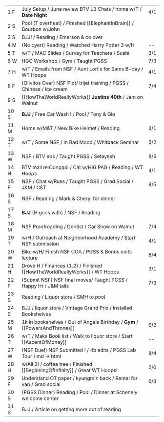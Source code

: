 |      |                                                                             |     |
| ---- | --------------------------------------------------------------------------- | --- |
| 1  F | July Setup / June review BTV L3 Chats / home w/T / **Date Night**           | 4/1 |
| 2  S | Pool (T overheat) / Finished [[ElephantInBrain]] / Bourbon w/John           |     |
| 3  S | BJJ! / Reading / Emerson & co over                                          |     |
| 4  M | (No cyert) Reading / Watched Harry Potter 3 w/H                             | --  |
| 5  T | w/T / MAC Slides / Survey for Teachers / Sushi                              | 3/1 |
| 6  W | HGC Workshop / Gym / Taught PGSS                                            | 7/3 |
| 7  H | w/T / Emails from NSF / Aunt Lori's for Sams B-day / WT Hoops               | 4/1 |
| 8  F | (Olivitos Over) NSF Plot/ trijet training / PGSS / Chinese / Ice cream      | 7/4 |
| 9  S | [[HowTheWorldReallyWorks]] **Justins 40th** / Jam on Walnut                 |     |
| 10 S | **BJJ** / Free Car Wash ! / Pool / Tony & Gio                               |     |
| 11 M | Home w/M&T / New Bike Helmet / Reading                                      | 3/1 |
| 12 T | w/T / Some NSF / In Bad Mood / Whitback Seminar                             | 5/2 |
| 13 W | NSF / BTV eos / Taught PGSS / Setayesh                                      | 8/5 |
| 14 H | BTV mail re:Congqoi / Cat w/HIG PAG / Reading / WT Hoops                    | 4/1 |
| 15 F | NSF / Chat w/Russ / Taught PGSS / Grad Social / J&M / C&T                   | 8/5 |
| 16 S | NSF / Reading / Mark & Cheryl for dinner                                    |     |
| 17 S | **BJJ** (H goes with) / NSF / Reading                                       |     |
| 18 M | NSF Proofreading / Dentist / Car Show on Walnut                             | 7/4 |
| 19 T | w/H / Outreach at Neighborhood Academy / Start NSF submission               | 4/1 |
| 20 W | Bike w/H/  Finish NSF COA / PGSS & Bonus units lecture                      | 8/4 |
| 21 H | Drove H / Finances (1.2) / Finished [[HowTheWorldReallyWorks]] / WT Hoops   | 3/1 |
| 22 F | (Submit NSF) NSF final moves/ Taught PGSS / Happy Hr / J&M tails            | 7/3 |
| 23 S | Reading / Liquor store / SMH to pool                                        |     |
| 24 S | BJJ / liquor store / Vintage Grand Prix / Installed Bookshelves             |     |
| 25 M | 1k in bookshelves / Out of Angels Birthday / **Gym** / [[PowersAndThrones]] | 6/2 |
| 26 T | w/T / Make Book list / Walk to liquor store / Start [[AscentOfMoney]]       | --  |
| 27 W | (NSF Due!) NSF Submitted ! / 4b edits / PGSS Lab Tour / md -> html          | 8/4 |
| 28 H | w/All 3! / coffee tree / Finished [[BeginningOfInfinity]] / Great WT Hoops! | 2/0 |
| 29 F | Understand OT paper / kyungmin back / Rental for van / Grad social          | 6/3 |
| 30 S | (PGSS Dinner) Reading / Pool / Dinner at Schenely welcome center            |     |
| 31 S | BJJ / Article on getting more out of reading                                |     |
